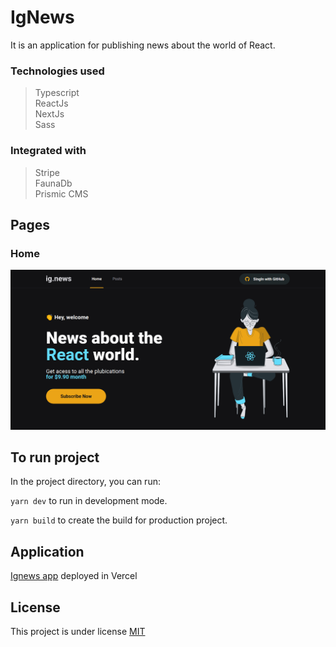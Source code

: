 # IgNews

It is an application for publishing news about the world of React.

### Technologies used

> Typescript  
> ReactJs  
> NextJs  
> Sass

### Integrated with

> Stripe  
> FaunaDb  
> Prismic CMS

## Pages

### Home

![home](./screenshots/home.png?raw=true)

## To run project

In the project directory, you can run:

`yarn dev` to run in development mode.

`yarn build` to create the build for production project.

## Application
[Ignews app](https://ignews-pi-one.vercel.app)
deployed in Vercel

## License

This project is under license [MIT](LICENSE)
